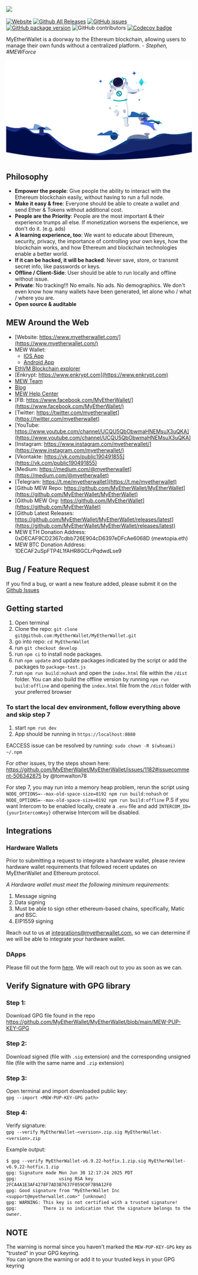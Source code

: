 <img src="./src/assets/images/presskit/logo-dark.png" width="300px"/>

[![Website](https://img.shields.io/website-up-down-green-red/http/myetherwallet.com.svg?label=MyEtherWallet.com&style=flat-square)](http://www.MyEtherWallet.com/)
[![Github All Releases](https://img.shields.io/github/downloads/MyEtherWallet/MyEtherWallet/total.svg?style=flat-square)](https://www.github.com/MyEtherWallet/MyEtherWallet/releases)
[![GitHub issues](https://img.shields.io/github/issues-raw/MyEtherWallet/MyEtherWallet.svg?style=flat-square)](https://github.com/MyEtherWallet/MyEtherWallet/issues)
[![GitHub package version](https://img.shields.io/github/package-json/v/MyEtherWallet/MyEtherWallet.svg?style=flat-square)](https://github.com/MyEtherWallet/MyEtherWallet/blob/main/package.json)
![GitHub contributors](https://img.shields.io/github/contributors/MyEtherWallet/MyEtherWallet.svg?style=flat-square) [![Codecov badge](https://img.shields.io/codecov/c/github/MyEtherWallet/MyEtherWallet/develop.svg?style=flat-square)](https://codecov.io/github/MyEtherWallet/MyEtherWallet?branch=develop)

MyEtherWallet is a doorway to the Ethereum blockchain, allowing users to manage their own funds without a centralized platform. - <i>Stephen, #MEWForce</i>

!["MyEtherWallet Logo](./src/assets/images/backgrounds/bg-homepage-spaceman.svg 'MyEtherWallet')

## Philosophy

- <b>Empower the people</b>: Give people the ability to interact with the Ethereum blockchain easily, without having to run a full node.
- <b>Make it easy & free</b>: Everyone should be able to create a wallet and send Ether & Tokens without additional cost.
- <b>People are the Priority</b>: People are the most important & their experience trumps all else. If monetization worsens the experience, we don't do it. (e.g. ads)
- <b>A learning experience, too</b>: We want to educate about Ethereum, security, privacy, the importance of controlling your own keys, how the blockchain works, and how Ethereum and blockchain technologies enable a better world.
- <b>If it can be hacked, it will be hacked</b>: Never save, store, or transmit secret info, like passwords or keys.
- <b>Offline / Client-Side</b>: User should be able to run locally and offline without issue.
- <b>Private</b>: No tracking!!! No emails. No ads. No demographics. We don't even know how many wallets have been generated, let alone who / what / where you are.
- <b>Open source & auditable</b>

## MEW Around the Web

- [Website: https://www.myetherwallet.com/](https://www.myetherwallet.com/)
- MEW Wallet:
  - [IOS App](https://apps.apple.com/us/app/mew-wallet-ethereum-and-defi/id1464614025)
  - [Android App](https://play.google.com/store/apps/details?id=com.myetherwallet.mewwallet&hl=en_US&gl=US)
- [EthVM Blockchain explorer](https://www.ethvm.com/)
- [Enkrypt: https://www.enkrypt.com](https://www.enkrypt.com)
- [MEW Team](https://team.myetherwallet.com/)
- [Blog](https://www.myetherwallet.com/blog)
- [MEW Help Center](https://help.myetherwallet.com/)
- [FB: https://www.facebook.com/MyEtherWallet/](https://www.facebook.com/MyEtherWallet/)
- [Twitter: https://twitter.com/myetherwallet](https://twitter.com/myetherwallet)
- [YouTube: https://www.youtube.com/channel/UCQU5QbObwmaHNEMsuX3uQKA](https://www.youtube.com/channel/UCQU5QbObwmaHNEMsuX3uQKA)
- [Instagram: https://www.instagram.com/myetherwallet/](https://www.instagram.com/myetherwallet/)
- [Vkontakte: https://vk.com/public190491855](https://vk.com/public190491855)
- [Medium: https://medium.com/@myetherwallet](https://medium.com/@myetherwallet)
- [Telegram: https://t.me/myetherwallet](https://t.me/myetherwallet)
- [Github MEW Repo: https://github.com/MyEtherWallet/MyEtherWallet](https://github.com/MyEtherWallet/MyEtherWallet)
- [Github MEW Org: https://github.com/MyEtherWallet](https://github.com/MyEtherWallet)
- [Github Latest Releases: https://github.com/MyEtherWallet/MyEtherWallet/releases/latest](https://github.com/MyEtherWallet/MyEtherWallet/releases/latest)
- MEW ETH Donation Address: 0xDECAF9CD2367cdbb726E904cD6397eDFcAe6068D (mewtopia.eth)
- MEW BTC Donation Address: 1DECAF2uSpFTP4L1fAHR8GCLrPqdwdLse9

## Bug / Feature Request

If you find a bug, or want a new feature added, please submit it on the [Github Issues](https://github.com/MyEtherWallet/MyEtherWallet/issues)

## Getting started

1. Open terminal
2. Clone the repo: `git clone git@github.com:MyEtherWallet/MyEtherWallet.git`
3. go into repo: `cd MyEtherWallet`
4. run `git checkout develop`
5. run `npm ci` to install node packages.
6. run `npm update` and update packages indicated by the script or add the packages to `package-test.js`
7. run `npm run build:nohash` and open the `index.html` file within the `/dist` folder. You can also build the offline version by running `npm run build:offline` and opening the `index.html` file from the `/dist` folder with your preferred browser

### To start the local dev environment, follow everything above and skip step 7

1. start `npm run dev`
2. App should be running in `https://localhost:8080`

EACCESS issue can be resolved by running: `sudo chown -R $(whoami) ~/.npm`

For other issues, try the steps shown here: <https://github.com/MyEtherWallet/MyEtherWallet/issues/1182#issuecomment-506342875> by @tomwalton78

For step 7, you may run into a memory heap problem, rerun the script using `NODE_OPTIONS=--max-old-space-size=8192 npm run build:nohash` or `NODE_OPTIONS=--max-old-space-size=8192 npm run build:offline`
P.S if you want Intercom to be enabled locally, create a `.env` file and add `INTERCOM_ID={yourIntercomKey}` otherwise Intercom will be disabled.

## Integrations

### Hardware Wallets

Prior to submitting a request to integrate a hardware wallet, please review hardware wallet requirements that followed recent updates on MyEtherWallet and Ethereum protocol.

_A Hardware wallet must meet the following minimum requirements:_

1. Message signing
2. Data signing
3. Must be able to sign other ethereum-based chains, specifically, Matic and BSC.
4. EIP1559 signing

Reach out to us at <integrations@myetherwallet.com>, so we can determine if we will be able to integrate your hardware wallet.

### DApps

Please fill out the form [here](https://www.myetherwallet.com/dapp-submission). We will reach out to you as soon as we can.

## Verify Signature with GPG library

### Step 1:

Download GPG file found in the repo https://github.com/MyEtherWallet/MyEtherWallet/blob/main/MEW-PUP-KEY-GPG

### Step 2:

Download signed (file with `.sig` extension) and the corresponding unsigned file (file with the same name and `.zip` extension)

### Step 3:

Open terminal and import downloaded public key:  
`gpg --import <MEW-PUP-KEY-GPG path>`

### Step 4:

Verify signature:  
`gpg --verify MyEtherWallet-<version>.zip.sig MyEtherWallet-<version>.zip`

Example output:

```
$ gpg --verify MyEtherWallet-v6.9.22-hotfix.1.zip.sig MyEtherWallet-v6.9.22-hotfix.1.zip
gpg: Signature made Mon Jun 30 12:17:24 2025 PDT
gpg:                using RSA key 2FCA4A1E3AF4278F7AD3B7637F059C0F7B9A12F0
gpg: Good signature from "MyEtherWallet Inc <support@myetherwallet.com>" [unknown]
gpg: WARNING: This key is not certified with a trusted signature!
gpg:          There is no indication that the signature belongs to the owner.
```

## NOTE

The warning is normal since you haven't marked the `MEW-PUP-KEY-GPG` key as "trusted" in your GPG keyring.  
You can ignore the warning or add it to your trusted keys in your GPG keyring
